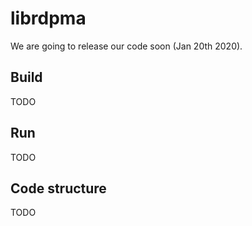 # librdpma

We are going to release our code soon (Jan 20th 2020).

## Build 

TODO

## Run

TODO

## Code structure

TODO
